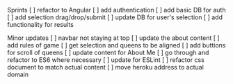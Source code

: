 Sprints
[ ] refactor to Angular
[ ] add authentication
[ ] add basic DB for auth
[ ] add selection drag/drop/submit
[ ] update DB for user's selection
[ ] add functionality for results

Minor updates
[ ] navbar not staying at top
[ ] update the about content
[ ] add rules of game
[ ] get selection and queens to be aligned
[ ] add buttions for scroll of queens
[ ] update content for About Me
[ ] go through and refactor to ES6 where necessary
[ ] update for ESLint
[ ] refactor css document to match actual content
[ ] move heroku address to actual domain